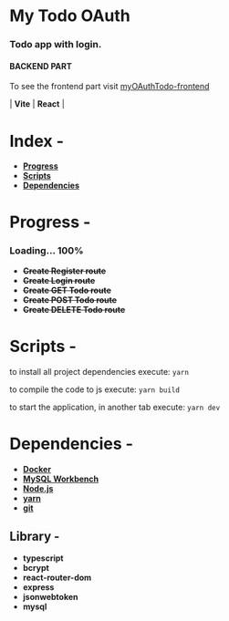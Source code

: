 # My Todo OAuth

### Todo app with login.

#### BACKEND PART

To see the frontend part visit [myOAuthTodo-frontend](https://github.com/JohnsCoder/myOauthTodo-frontend)

| **Vite** | **React** | 

# Index -

- **[Progress](#progress--)**
- **[Scripts](#scripts--)**
- **[Dependencies](#dependencies--)**
#
# Progress -

### Loading... 100%

- ~~**Create Register route**~~
- ~~**Create Login route**~~
- ~~**Create GET Todo route**~~
- ~~**Create POST Todo route**~~
- ~~**Create DELETE Todo route**~~

#
# Scripts - 
to install all project dependencies execute:
`yarn`

to compile the code to js execute:
`yarn build`

to start the application, in another tab execute: 
`yarn dev`
#
# Dependencies -
- **[Docker](https://www.docker.com/get-started/)**
- **[MySQL Workbench](https://dev.mysql.com/downloads/workbench/)**
- **[Node.js](https://nodejs.org/en/)**
- **[yarn](https://yarnpkg.com/getting-started/install)**
- **[git](https://git-scm.com/downloads)**

## Library - 
- **typescript**
- **bcrypt**
- **react-router-dom**
- **express**
- **jsonwebtoken**
- **mysql**
